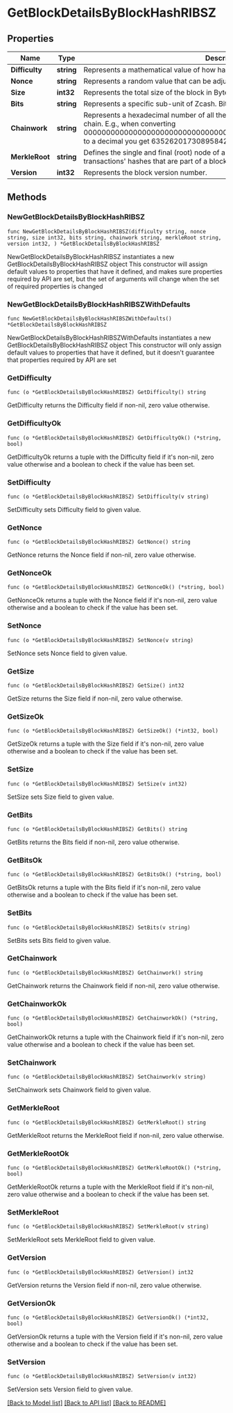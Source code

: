 # GetBlockDetailsByBlockHashRIBSZ

## Properties

Name | Type | Description | Notes
------------ | ------------- | ------------- | -------------
**Difficulty** | **string** | Represents a mathematical value of how hard it is to find a valid hash for this block. | 
**Nonce** | **string** | Represents a random value that can be adjusted to satisfy the Proof of Work. | 
**Size** | **int32** | Represents the total size of the block in Bytes. | 
**Bits** | **string** | Represents a specific sub-unit of Zcash. Bits have two-decimal precision | 
**Chainwork** | **string** | Represents a hexadecimal number of all the hashes necessary to produce the current chain. E.g., when converting 0000000000000000000000000000000000000000000086859f7a841475b236fd to a decimal you get 635262017308958427068157 hashes, or 635262 exahashes. | 
**MerkleRoot** | **string** | Defines the single and final (root) node of a Merkle tree. It is the combined hash of all transactions&#39; hashes that are part of a blockchain block. | 
**Version** | **int32** | Represents the block version number. | 

## Methods

### NewGetBlockDetailsByBlockHashRIBSZ

`func NewGetBlockDetailsByBlockHashRIBSZ(difficulty string, nonce string, size int32, bits string, chainwork string, merkleRoot string, version int32, ) *GetBlockDetailsByBlockHashRIBSZ`

NewGetBlockDetailsByBlockHashRIBSZ instantiates a new GetBlockDetailsByBlockHashRIBSZ object
This constructor will assign default values to properties that have it defined,
and makes sure properties required by API are set, but the set of arguments
will change when the set of required properties is changed

### NewGetBlockDetailsByBlockHashRIBSZWithDefaults

`func NewGetBlockDetailsByBlockHashRIBSZWithDefaults() *GetBlockDetailsByBlockHashRIBSZ`

NewGetBlockDetailsByBlockHashRIBSZWithDefaults instantiates a new GetBlockDetailsByBlockHashRIBSZ object
This constructor will only assign default values to properties that have it defined,
but it doesn't guarantee that properties required by API are set

### GetDifficulty

`func (o *GetBlockDetailsByBlockHashRIBSZ) GetDifficulty() string`

GetDifficulty returns the Difficulty field if non-nil, zero value otherwise.

### GetDifficultyOk

`func (o *GetBlockDetailsByBlockHashRIBSZ) GetDifficultyOk() (*string, bool)`

GetDifficultyOk returns a tuple with the Difficulty field if it's non-nil, zero value otherwise
and a boolean to check if the value has been set.

### SetDifficulty

`func (o *GetBlockDetailsByBlockHashRIBSZ) SetDifficulty(v string)`

SetDifficulty sets Difficulty field to given value.


### GetNonce

`func (o *GetBlockDetailsByBlockHashRIBSZ) GetNonce() string`

GetNonce returns the Nonce field if non-nil, zero value otherwise.

### GetNonceOk

`func (o *GetBlockDetailsByBlockHashRIBSZ) GetNonceOk() (*string, bool)`

GetNonceOk returns a tuple with the Nonce field if it's non-nil, zero value otherwise
and a boolean to check if the value has been set.

### SetNonce

`func (o *GetBlockDetailsByBlockHashRIBSZ) SetNonce(v string)`

SetNonce sets Nonce field to given value.


### GetSize

`func (o *GetBlockDetailsByBlockHashRIBSZ) GetSize() int32`

GetSize returns the Size field if non-nil, zero value otherwise.

### GetSizeOk

`func (o *GetBlockDetailsByBlockHashRIBSZ) GetSizeOk() (*int32, bool)`

GetSizeOk returns a tuple with the Size field if it's non-nil, zero value otherwise
and a boolean to check if the value has been set.

### SetSize

`func (o *GetBlockDetailsByBlockHashRIBSZ) SetSize(v int32)`

SetSize sets Size field to given value.


### GetBits

`func (o *GetBlockDetailsByBlockHashRIBSZ) GetBits() string`

GetBits returns the Bits field if non-nil, zero value otherwise.

### GetBitsOk

`func (o *GetBlockDetailsByBlockHashRIBSZ) GetBitsOk() (*string, bool)`

GetBitsOk returns a tuple with the Bits field if it's non-nil, zero value otherwise
and a boolean to check if the value has been set.

### SetBits

`func (o *GetBlockDetailsByBlockHashRIBSZ) SetBits(v string)`

SetBits sets Bits field to given value.


### GetChainwork

`func (o *GetBlockDetailsByBlockHashRIBSZ) GetChainwork() string`

GetChainwork returns the Chainwork field if non-nil, zero value otherwise.

### GetChainworkOk

`func (o *GetBlockDetailsByBlockHashRIBSZ) GetChainworkOk() (*string, bool)`

GetChainworkOk returns a tuple with the Chainwork field if it's non-nil, zero value otherwise
and a boolean to check if the value has been set.

### SetChainwork

`func (o *GetBlockDetailsByBlockHashRIBSZ) SetChainwork(v string)`

SetChainwork sets Chainwork field to given value.


### GetMerkleRoot

`func (o *GetBlockDetailsByBlockHashRIBSZ) GetMerkleRoot() string`

GetMerkleRoot returns the MerkleRoot field if non-nil, zero value otherwise.

### GetMerkleRootOk

`func (o *GetBlockDetailsByBlockHashRIBSZ) GetMerkleRootOk() (*string, bool)`

GetMerkleRootOk returns a tuple with the MerkleRoot field if it's non-nil, zero value otherwise
and a boolean to check if the value has been set.

### SetMerkleRoot

`func (o *GetBlockDetailsByBlockHashRIBSZ) SetMerkleRoot(v string)`

SetMerkleRoot sets MerkleRoot field to given value.


### GetVersion

`func (o *GetBlockDetailsByBlockHashRIBSZ) GetVersion() int32`

GetVersion returns the Version field if non-nil, zero value otherwise.

### GetVersionOk

`func (o *GetBlockDetailsByBlockHashRIBSZ) GetVersionOk() (*int32, bool)`

GetVersionOk returns a tuple with the Version field if it's non-nil, zero value otherwise
and a boolean to check if the value has been set.

### SetVersion

`func (o *GetBlockDetailsByBlockHashRIBSZ) SetVersion(v int32)`

SetVersion sets Version field to given value.



[[Back to Model list]](../README.md#documentation-for-models) [[Back to API list]](../README.md#documentation-for-api-endpoints) [[Back to README]](../README.md)


